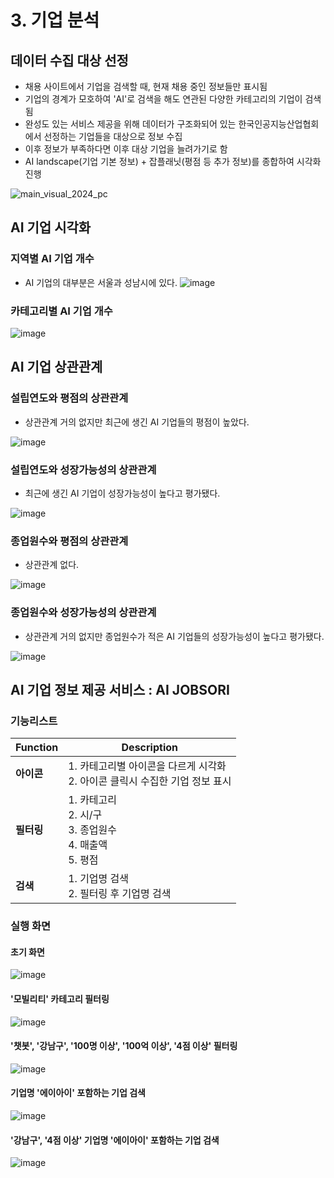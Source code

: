 # 3. 기업 분석
 ## 데이터 수집 대상 선정
- 채용 사이트에서 기업을 검색할 때, 현재 채용 중인 정보들만 표시됨
- 기업의 경계가 모호하여 'AI'로 검색을 해도 연관된 다양한 카테고리의 기업이 검색됨
- 완성도 있는 서비스 제공을 위해 데이터가 구조화되어 있는 한국인공지능산업협회에서 선정하는 기업들을 대상으로 정보 수집
- 이후 정보가 부족하다면 이후 대상 기업을 늘려가기로 함
- AI landscape(기업 기본 정보) + 잡플래닛(평점 등 추가 정보)를 종합하여 시각화 진행
  
![main_visual_2024_pc](https://github.com/user-attachments/assets/a71ebe0c-be00-43af-b932-1afc973e18a5)
    

## AI 기업 시각화
### 지역별 AI 기업 개수
- AI 기업의 대부분은 서울과 성남시에 있다.
![image](https://github.com/user-attachments/assets/916bd215-7ae3-4dce-9e23-1abe7fc82749)


### 카테고리별 AI 기업 개수
  
![image](https://github.com/user-attachments/assets/9d44e777-cf5d-4578-b62f-4956b86d3091)

## AI 기업 상관관계
### 설립연도와 평점의 상관관계
- 상관관계 거의 없지만 최근에 생긴 AI 기업들의 평점이 높았다.
  
![image](https://github.com/user-attachments/assets/f375cc18-14b5-4ec1-b341-4b8ffe387ffa)


### 설립연도와 성장가능성의 상관관계
- 최근에 생긴 AI 기업이 성장가능성이 높다고 평가됐다.
  
![image](https://github.com/user-attachments/assets/ee41c576-5553-4bbc-a4f6-991bee82180f)

### 종업원수와 평점의 상관관계
- 상관관계 없다.
  
![image](https://github.com/user-attachments/assets/6b7fa0c3-a505-4ccd-97ad-1c510b712a83)

### 종업원수와 성장가능성의 상관관계
- 상관관계 거의 없지만 종업원수가 적은 AI 기업들의 성장가능성이 높다고 평가됐다.
  
![image](https://github.com/user-attachments/assets/5c03e577-ed80-455f-aaaf-c5a8d7d07f35)

## AI 기업 정보 제공 서비스 : AI JOBSORI
### 기능리스트
| **Function**       | **Description**                                                       |
|----------------|--------------------------------------------------------------|
| **아이콘**     | 1. 카테고리별 아이콘을 다르게 시각화<br>2. 아이콘 클릭시 수집한 기업 정보 표시           |
| **필터링**     | 1. 카테고리<br>2. 시/구<br>3. 종업원수<br>4. 매출액<br>5. 평점  |
| **검색**       | 1. 기업명 검색<br>2. 필터링 후 기업명 검색                    |
  
### 실행 화면

#### 초기 화면
![image](https://github.com/user-attachments/assets/f7e33dea-c1b3-42ab-bebb-37b9e48b89e2)
#### '모빌리티' 카테고리 필터링
![image](https://github.com/user-attachments/assets/e2295806-a0b7-424b-9dd2-39beccfcc47c)
#### '챗봇', '강남구', '100명 이상', '100억 이상', '4점 이상' 필터링
![image](https://github.com/user-attachments/assets/2b3511bf-29ab-47cf-bbde-7ce6827e7ad5)
#### 기업명 '에이아이' 포함하는 기업 검색
![image](https://github.com/user-attachments/assets/df13fa36-3ddd-4623-a476-56f553a481cc)
#### '강남구', '4점 이상' 기업명 '에이아이' 포함하는 기업 검색
![image](https://github.com/user-attachments/assets/007aa74d-283a-4aa5-8336-070a1a4ca67e)




